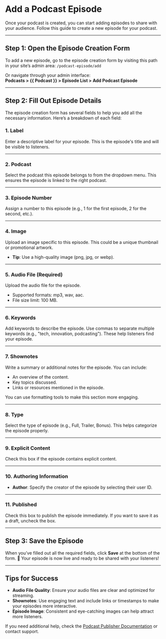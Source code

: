 # Add a Podcast Episode

Once your podcast is created, you can start adding episodes to share with your audience. Follow this guide to create a new episode for your podcast.

---

## Step 1: Open the Episode Creation Form

To add a new episode, go to the episode creation form by visiting this path in your site’s admin area: `/podcast-episode/add`  



Or navigate through your admin interface:  
**Podcasts > \{\{ Podcast \}\} > Episode List > Add Podcast Episode**

---

## Step 2: Fill Out Episode Details

The episode creation form has several fields to help you add all the necessary information. Here’s a breakdown of each field:

### 1. **Label**
Enter a descriptive label for your episode. This is the episode's title and will be visible to listeners.

---

### 2. **Podcast**
Select the podcast this episode belongs to from the dropdown menu. This ensures the episode is linked to the right podcast.

---

### 3. **Episode Number**
Assign a number to this episode (e.g., 1 for the first episode, 2 for the second, etc.).

---

### 4. **Image**
Upload an image specific to this episode. This could be a unique thumbnail or promotional artwork.
- **Tip**: Use a high-quality image (png, jpg, or webp).

---

### 5. **Audio File** (Required)
Upload the audio file for the episode.
- Supported formats: mp3, wav, aac.
- File size limit: 100 MB.

---

### 6. **Keywords**
Add keywords to describe the episode. Use commas to separate multiple keywords (e.g., "tech, innovation, podcasting"). These help listeners find your episode.

---

### 7. **Shownotes**
Write a summary or additional notes for the episode. You can include:
- An overview of the content.
- Key topics discussed.
- Links or resources mentioned in the episode.

You can use formatting tools to make this section more engaging.

---

### 8. **Type**
Select the type of episode (e.g., Full, Trailer, Bonus). This helps categorize the episode properly.

---

### 9. **Explicit Content**
Check this box if the episode contains explicit content.

---

### 10. **Authoring Information**
- **Author**: Specify the creator of the episode by selecting their user ID.

---

### 11. **Published**
Check this box to publish the episode immediately. If you want to save it as a draft, uncheck the box.

---

## Step 3: Save the Episode

When you’ve filled out all the required fields, click **Save** at the bottom of the form. 🎉 Your episode is now live and ready to be shared with your listeners!

---

## Tips for Success

- **Audio File Quality**: Ensure your audio files are clear and optimized for streaming.
- **Shownotes**: Use engaging text and include links or timestamps to make your episodes more interactive.
- **Episode Image**: Consistent and eye-catching images can help attract more listeners.

If you need additional help, check the [Podcast Publisher Documentation](#) or contact support.

